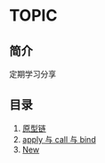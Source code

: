 
# TOPIC

## 简介
定期学习分享

## 目录

1. [原型链](https://github.com/Programmer-girl/study_test/tree/master/src/原型链)
2. [apply 与 call 与 bind](https://github.com/Programmer-girl/study_test/tree/master/src/Call、apply、bind)
3. [New](https://github.com/Programmer-girl/study_test/tree/master/src/New)
